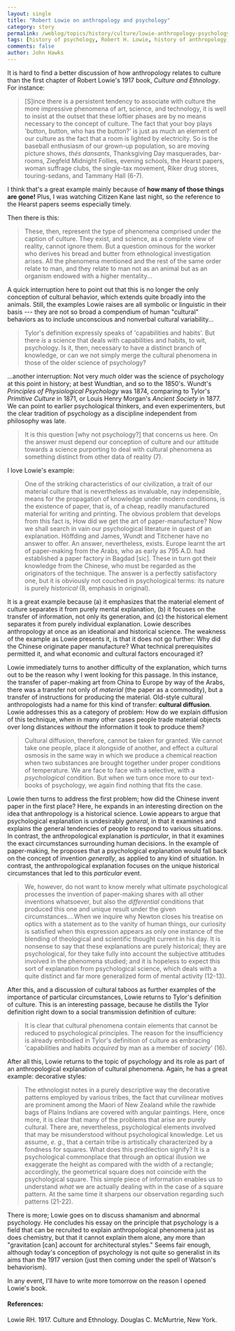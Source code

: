 ```yaml
---
layout: single 
title: "Robert Lowie on anthropology and psychology" 
category: story
permalink: /weblog/topics/history/culture/lowie-anthropology-psychology-1917-2008.html
tags: [history of psychology, Robert H. Lowie, history of anthropology, psychology] 
comments: false 
author: John Hawks 
---
```


It is hard to find a better discussion of how anthropology relates to culture than the first chapter of Robert Lowie's 1917 book, <i>Culture and Ethnology</i>. For instance: 

<blockquote>[S]ince there is a persistent tendency to associate with culture the more impressive phenomena of art, science, and technology, it is well to insist at the outset that these loftier phases are by no means necessary to the concept of culture. The fact that your boy plays 'button, button, who has the button?' is just as much an element of our culture as the fact that a room is lighted by electricity. So is the baseball enthusiasm of our grown-up population, so are moving picture shows, <i>th&eacute;s dansants</i>, Thanksgiving Day masquerades, bar-rooms, Ziegfeld Midnight Follies, evening schools, the Hearst papers, woman suffrage clubs, the single-tax movement, Riker drug stores, touring-sedans, and Tammany Hall (6-7).</blockquote>

I think that's a great example mainly because of <b>how many of those things are gone!</b> Plus, I was watching Citizen Kane last night, so the reference to the Hearst papers seems especially timely.
<!--break-->
Then there is this: 

<blockquote>These, then, represent the type of phenomena comprised under the caption of culture. They exist, and science, as a complete view of reality, cannot ignore them. But a question ominous for the worker who derives his bread and butter from ethnological investigation arises. All the phenomena mentioned and the rest of the same order relate to man, and they relate to man not as an animal but as an organism endowed with a higher mentality...</blockquote>

A quick interruption here to point out that this is no longer the only conception of cultural behavior, which extends quite broadly into the animals. Still, the examples Lowie raises are all symbolic or linguistic in their basis --- they are not so broad a compendium of human "cultural" behaviors as to include unconscious and nonverbal cultural variability...

<blockquote>Tylor's definition expressly speaks of 'capabilities and habits'. But there <i>is</i> a science that deals with capabilities and habits, to wit, psychology. Is it, then, necessary to have a distinct branch of knowledge, or can we not simply merge the cultural phenomena in those of the older science of psychology?</blockquote>

...another interruption: Not very <i>much</i> older was the science of psychology at this point in history; at best Wundtian, and so to the 1850's. Wundt's <i>Principles of Physiological Psychology</i> was 1874, comparing to Tylor's <i>Primitive Culture</i> in 1871, or Louis Henry Morgan's <i>Ancient Society</i> in 1877. We can point to earlier psychological thinkers, and even experimenters, but the clear tradition of psychology as a discipline independent from philosophy was late. 

<blockquote>It is this question [why not psychology?] that concerns us here. On the answer must depend our conception of culture and our attitude towards a science purporting to deal with cultural phenomena as something distinct from other data of reality (7).</blockquote>

I love Lowie's example: 

<blockquote>One of the striking characteristics of our civilization, a trait of our material culture that is nevertheless as invaluable, nay indepensible, means for the propagation of knowledge under modern conditions, is the existence of paper, that is, of a cheap, readily manufactured material for writing and printing. The obvious problem that develops from this fact is, How did we get the art of paper-manufacture? Now we shall search in vain our psychological literature in quest of an explanation. H&ouml;ffding and James, Wundt and Titchener have no answer to offer. An answer, nevertheless, exists. Europe learnt the art of paper-making from the Arabs, who as early as 795 A.D. had established a paper factory in Bagdad [sic]. These in turn got their knowledge from the Chinese, who must be regarded as the originators of the technique. The answer is a perfectly satisfactory one, but it is obviously not couched in psychological terms: its nature is purely <i>historical</i> (8, emphasis in original).</blockquote>

It is a great example because (a) it emphasizes that the material element of culture separates it from purely mental explanation, (b) it focuses on the transfer of information, not only its generation, and (c) the historical element separates it from purely individual explanation. Lowie describes anthropology at once as an ideational and historical science. The weakness of the example as Lowie presents it, is that it does not go further: Why did the Chinese originate paper manufacture? What technical prerequisites permitted it, and what economic and cultural factors encouraged it? 

Lowie immediately turns to another difficulty of the explanation, which turns out to be the reason why I went looking for this passage. In this instance, the transfer of paper-making art from China to Europe by way of the Arabs, there was a transfer not only of <i>material</i> (the paper as a commodity), but a transfer of instructions for producing the material. Old-style cultural anthropologists had a name for this kind of transfer: <b>cultural diffusion</b>. Lowie addresses this as a category of problem: How do we explain diffusion of this technique, when in many other cases people trade material objects over long distances <i>without</i> the information it took to produce them? 

<blockquote>Cultural diffusion, therefore, cannot be taken for granted. We cannot take one people, place it alongside of another, and effect a cultural osmosis in the same way in which we produce a chemical reaction when two substances are brought together under proper conditions of temperature. We are face to face with a selective, with a <i>psychological</i> condition. But when we turn once more to our text-books of psychology, we again find nothing that fits the case. </blockquote>

Lowie then turns to address the first problem; how did the Chinese invent paper in the first place? Here, he expands in an interesting direction on the idea that anthropology is a historical science. Lowie appears to argue that psychological explanation is undesirably <i>general</i>, in that it examines and explains the general tendencies of people to respond to various situations. In contrast, the anthropological explanation is <i>particular</i>, in that it examines the exact circumstances surrounding human decisions. In the example of paper-making, he proposes that a psychological explanation would fall back on the concept of invention <i>generally</i>, as applied to any kind of situation. In contrast, the anthropological explanation focuses on the unique historical circumstances that led to this <i>particular</i> event. 

<blockquote>We, however, do not want to know merely what ultimate psychological processes the invention of paper-making shares with all other inventions whatsoever, but also the <i>differential</i> conditions that produced this one and unique result under the given circumstances....When we inquire why Newton closes his treatise on optics with a statement as to the vanity of human things, our curiosity is satisfied when this expression appears as only one instance of the blending of theological and scientific thought current in his day. It is nonsense to say that these explanations are purely historical; they are psychological, for they take fully into account the subjective attitudes involved in the phenomena studied; and it is hopeless to expect this sort of explanation from psychological science, which deals with a quite distinct and far more generalized form of mental activity (12-13).</blockquote>

After this, and a discussion of cultural taboos as further examples of the importance of particular circumstances, Lowie returns to Tylor's definition of culture. This is an interesting passage, because he distills the Tylor definition right down to a social transmission definition of culture: 

<blockquote>It is clear that cultural phenomena contain elements that cannot be reduced to psychological principles. The reason for the insufficiency is already embodied in Tylor's definition of culture as embracing 'capabilities and habits <i>acquired</i> by man as a member of <i>society</i>' (16).</blockquote>

After all this, Lowie returns to the topic of psychology and its role as part of an anthropological explanation of cultural phenomena. Again, he has a great example: decorative styles:

<blockquote>The ethnologist notes in a purely descriptive way the decorative patterns employed by various tribes, the fact that curvilinear motives are prominent among the Maori of New Zealand while the rawhide bags of Plains Indians are covered with angular paintings. Here, once more, it is clear that many of the problems that arise are purely cultural. There are, nevertheless, psychological elements involved that may be misunderstood without psychological knowledge. Let us assume, <i>e. g.</i>, that a certain tribe is artistically characterized by a fondness for squares. What does this predilection signify? It is a psychological commonplace that through an optical illusion we exaggerate the height as compared with the width of a rectangle; accordingly, the geometrical square does not coincide with the psychological square. This simple piece of information enables us to understand <i>what</i> we are actually dealing with in the case of a square pattern. At the same time it sharpens our observation regarding such patterns (21-22).</blockquote>

There is more; Lowie goes on to discuss shamanism and abnormal psychology. He concludes his essay on the principle that psychology is a field that can be recruited to explain anthropological phenomena just as does chemistry, but that it cannot explain them alone, any more than "gravitation [can] account for architectural styles." Seems fair enough, although today's conception of psychology is not quite so generalist in its aims than the 1917 version (just then coming under the spell of Watson's behaviorism). 

In any event, I'll have to write more tomorrow on the reason I opened Lowie's book. 

<h4>References:</h4>

<p class="cite">Lowie RH. 1917. Culture and Ethnology. Douglas C. McMurtrie, New York. </p>

